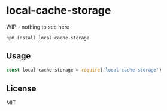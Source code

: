# local-cache-storage

WIP - nothing to see here

```
npm install local-cache-storage
```

## Usage

``` js
const local-cache-storage = require('local-cache-storage')
```

## License

MIT
